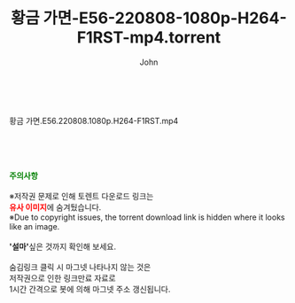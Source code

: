 ﻿---
layout: post
title:  "황금 가면-E56-220808-1080p-H264-F1RST-mp4.torrent"
author: John
categories: [ 드라마 ]
tags: [  ]
image:  
description: "황금 가면-E56-220808-1080p-H264-F1RST-mp4 torrent 정보 공유"
toc: true
toc_sticky: true
---

<br>
<div class="view-img">
<a class="view_image" href="https://www.torrentmobile61.com/bbs/view_image.php?fn=%2Fdata%2Ffile%2Fdrama%2F3735182707_uC2ErNei_5c068dd4f28c1902684324f27ce97509d42f23e1.jpg" target="_blank"><img alt="" class="img-tag" content="https://www.torrentmobile61.com/data/file/drama/3735182707_uC2ErNei_5c068dd4f28c1902684324f27ce97509d42f23e1.jpg" itemprop="image" src="https://www.torrentmobile61.com/data/file/drama/thumb-3735182707_uC2ErNei_5c068dd4f28c1902684324f27ce97509d42f23e1_835x2212.jpg"/></a></div><div class="view-content" itemprop="description">
<p>황금 가면.E56.220808.1080p.H264-F1RST.mp4<br/></p> </div>
    
<br><br><br>
<p data-ke-size="size16"><b><span style="color: green;">주의사항</span></b><br /><br />※저작권 문제로 인해 토렌트 다운로드 링크는<br /><b><span style="color: red;">유사 이미지</span></b>에 숨겨뒀습니다.<br />※Due to copyright issues, the torrent download link is hidden where it looks like an image.<br /><br /><b>'설마'</b>싶은 것까지 확인해 보세요.<br /><br />숨김링크 클릭 시 마그넷 나타나지 않는 것은<br />저작권으로 인한 링크만료 자료로<br />1시간 간격으로 봇에 의해 마그넷 주소 갱신됩니다.</p>
